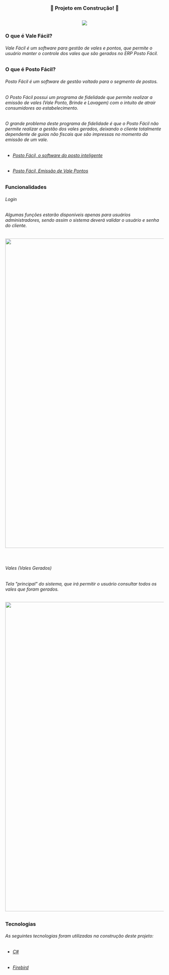 <div align="center">
  <h3>   
    <p>🚧 Projeto em Construção! 🚧</p>
  </h3>
</div>

##

<div align="center">
  <h4>   
    <img src="https://cdn.discordapp.com/attachments/996183945358102580/997536211096850492/icon.png">
  </h4>
</div>


### O que é Vale Fácil?

###### Vale Fácil é um software para gestão de vales e pontos, que permite o usuário manter o controle dos vales que são gerados no ERP Posto Fácil.

### O que é Posto Fácil?

###### Posto Fácil é um software de gestão voltado para o segmento de postos.

###### O Posto Fácil possui um programa de fidelidade que permite realizar a emissão de vales (Vale Ponto, Brinde e Lavagem) com o intuito de atrair consumidores ao estabelecimento.

###### O grande problema deste programa de fidelidade é que o Posto Fácil não permite realizar a gestão dos vales gerados, deixando o cliente totalmente dependente de guias não fiscais que são impressas no momento da emissão de um vale.

- ###### [Posto Fácil, o software do posto inteligente](https://youtu.be/dIkYSVDhDxo)
- ###### [Posto Fácil, Emissão de Vale Pontos](https://share.linx.com.br/pages/viewpage.action?pageId=27131284)
   
##   
   
### Funcionalidades

###### Login
###### Algumas funções estarão disponíveis apenas para usuários administradores, sendo assim o sistema deverá validar o usuário e senha do cliente.
<div align="center">
  <h4>
    <img width="980x" src="https://user-images.githubusercontent.com/106814385/179900896-31419a49-8cf7-4426-9964-412c542266da.gif">
  </h4>
</div>

<br>

###### Vales (Vales Gerados)
###### Tela "principal" do sistema, que irá permitir o usuário consultar todos os vales que foram gerados.
<div align="center">
  <h4>
    <img width="980x" src="https://user-images.githubusercontent.com/106814385/179900896-31419a49-8cf7-4426-9964-412c542266da.gif">
  </h4>
</div>

##
   
### Tecnologias   
      
###### As seguintes tecnologias foram utilizadas na construção deste projeto:
    
- ###### [C#](https://docs.microsoft.com/pt-br/dotnet/csharp/)
- ###### [Firebird](https://www.firebirdsql.org/en/documentation/)
      
